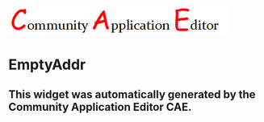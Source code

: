 ![CAE](https://github.com/PhilCAEOrg/frontendComponent-603/blob/gh-pages/img/logo.png)  

EmptyAddr
===================


This widget was automatically generated by the Community Application Editor CAE.  
---------------

